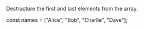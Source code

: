 Destructure the first and last elements from the array.

const names = ["Alice", "Bob", "Charlie", "Dave"];
